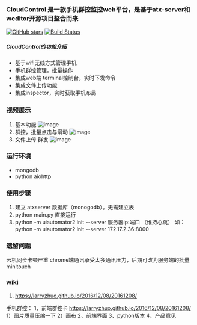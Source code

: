 ### CloudControl 是一款手机群控监控web平台，是基于atx-server和weditor开源项目整合而来
[![GitHub stars](https://img.shields.io/badge/govendor-vendor-blue.svg)](https://github.com/langgithub/wechat_check_friend_by_contact)
[![Build Status](https://travis-ci.org/openatx/atx-server.svg?branch=master)](https://github.com/langgithub/CloudControl)
##### CloudControl的功能介绍
- 基于wifi无线方式管理手机
- 手机群控管理，批量操作
- 集成web端 terminal控制台，实时下发命令
- 集成文件上传功能
- 集成inspector，实时获取手机布局

### 视频展示
1. 基本功能
![image](https://github.com/langgithub/CloudControl/blob/master/qunkong01.gif)
2. 群控，批量点击与滑动
![image](https://github.com/langgithub/CloudControl/blob/master/qunkong02.gif)
3. 文件上传 群发
![image](https://github.com/langgithub/CloudControl/blob/master/qunkong03.gif)

### 运行环境
- mongodb
- python aiohttp

### 使用步骤
1. 建立 atxserver 数据库（monogodb）。无需建立表
2. python main.py 直接运行
3. python -m uiautomator2 init --server 服务器ip:端口 （维持心跳）
如： python -m uiautomator2 init --server 172.17.2.36:8000

### 遗留问题
云机同步卡顿严重 chrome端通讯承受太多通讯压力，后期可改为服务端的批量minitouch

### wiki
1. https://larryzhuo.github.io/2016/12/08/20161208/


手机群控：
1、前端群控卡 https://larryzhuo.github.io/2016/12/08/20161208/
    1）图片质量压缩一下
    2）画布
2、前端界面 
3、python版本
4、产品意见
